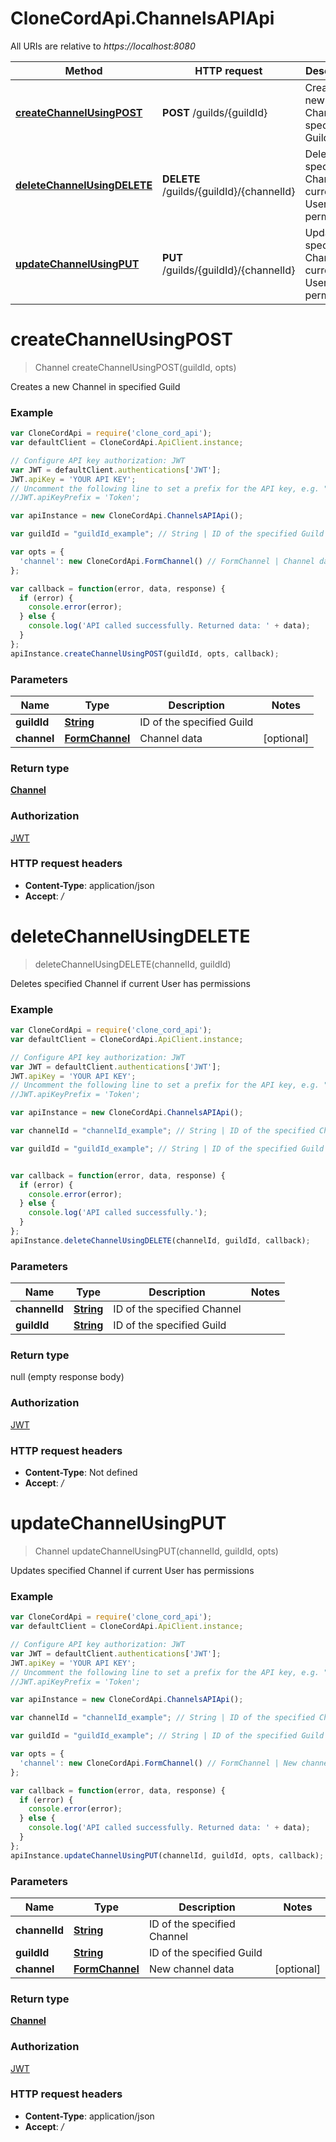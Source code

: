 # CloneCordApi.ChannelsAPIApi

All URIs are relative to *https://localhost:8080*

Method | HTTP request | Description
------------- | ------------- | -------------
[**createChannelUsingPOST**](ChannelsAPIApi.md#createChannelUsingPOST) | **POST** /guilds/{guildId} | Creates a new Channel in specified Guild
[**deleteChannelUsingDELETE**](ChannelsAPIApi.md#deleteChannelUsingDELETE) | **DELETE** /guilds/{guildId}/{channelId} | Deletes specified Channel if current User has permissions
[**updateChannelUsingPUT**](ChannelsAPIApi.md#updateChannelUsingPUT) | **PUT** /guilds/{guildId}/{channelId} | Updates specified Channel if current User has permissions


<a name="createChannelUsingPOST"></a>
# **createChannelUsingPOST**
> Channel createChannelUsingPOST(guildId, opts)

Creates a new Channel in specified Guild

### Example
```javascript
var CloneCordApi = require('clone_cord_api');
var defaultClient = CloneCordApi.ApiClient.instance;

// Configure API key authorization: JWT
var JWT = defaultClient.authentications['JWT'];
JWT.apiKey = 'YOUR API KEY';
// Uncomment the following line to set a prefix for the API key, e.g. "Token" (defaults to null)
//JWT.apiKeyPrefix = 'Token';

var apiInstance = new CloneCordApi.ChannelsAPIApi();

var guildId = "guildId_example"; // String | ID of the specified Guild

var opts = { 
  'channel': new CloneCordApi.FormChannel() // FormChannel | Channel data
};

var callback = function(error, data, response) {
  if (error) {
    console.error(error);
  } else {
    console.log('API called successfully. Returned data: ' + data);
  }
};
apiInstance.createChannelUsingPOST(guildId, opts, callback);
```

### Parameters

Name | Type | Description  | Notes
------------- | ------------- | ------------- | -------------
 **guildId** | [**String**](.md)| ID of the specified Guild | 
 **channel** | [**FormChannel**](FormChannel.md)| Channel data | [optional] 

### Return type

[**Channel**](Channel.md)

### Authorization

[JWT](../README.md#JWT)

### HTTP request headers

 - **Content-Type**: application/json
 - **Accept**: */*

<a name="deleteChannelUsingDELETE"></a>
# **deleteChannelUsingDELETE**
> deleteChannelUsingDELETE(channelId, guildId)

Deletes specified Channel if current User has permissions

### Example
```javascript
var CloneCordApi = require('clone_cord_api');
var defaultClient = CloneCordApi.ApiClient.instance;

// Configure API key authorization: JWT
var JWT = defaultClient.authentications['JWT'];
JWT.apiKey = 'YOUR API KEY';
// Uncomment the following line to set a prefix for the API key, e.g. "Token" (defaults to null)
//JWT.apiKeyPrefix = 'Token';

var apiInstance = new CloneCordApi.ChannelsAPIApi();

var channelId = "channelId_example"; // String | ID of the specified Channel

var guildId = "guildId_example"; // String | ID of the specified Guild


var callback = function(error, data, response) {
  if (error) {
    console.error(error);
  } else {
    console.log('API called successfully.');
  }
};
apiInstance.deleteChannelUsingDELETE(channelId, guildId, callback);
```

### Parameters

Name | Type | Description  | Notes
------------- | ------------- | ------------- | -------------
 **channelId** | [**String**](.md)| ID of the specified Channel | 
 **guildId** | [**String**](.md)| ID of the specified Guild | 

### Return type

null (empty response body)

### Authorization

[JWT](../README.md#JWT)

### HTTP request headers

 - **Content-Type**: Not defined
 - **Accept**: */*

<a name="updateChannelUsingPUT"></a>
# **updateChannelUsingPUT**
> Channel updateChannelUsingPUT(channelId, guildId, opts)

Updates specified Channel if current User has permissions

### Example
```javascript
var CloneCordApi = require('clone_cord_api');
var defaultClient = CloneCordApi.ApiClient.instance;

// Configure API key authorization: JWT
var JWT = defaultClient.authentications['JWT'];
JWT.apiKey = 'YOUR API KEY';
// Uncomment the following line to set a prefix for the API key, e.g. "Token" (defaults to null)
//JWT.apiKeyPrefix = 'Token';

var apiInstance = new CloneCordApi.ChannelsAPIApi();

var channelId = "channelId_example"; // String | ID of the specified Channel

var guildId = "guildId_example"; // String | ID of the specified Guild

var opts = { 
  'channel': new CloneCordApi.FormChannel() // FormChannel | New channel data
};

var callback = function(error, data, response) {
  if (error) {
    console.error(error);
  } else {
    console.log('API called successfully. Returned data: ' + data);
  }
};
apiInstance.updateChannelUsingPUT(channelId, guildId, opts, callback);
```

### Parameters

Name | Type | Description  | Notes
------------- | ------------- | ------------- | -------------
 **channelId** | [**String**](.md)| ID of the specified Channel | 
 **guildId** | [**String**](.md)| ID of the specified Guild | 
 **channel** | [**FormChannel**](FormChannel.md)| New channel data | [optional] 

### Return type

[**Channel**](Channel.md)

### Authorization

[JWT](../README.md#JWT)

### HTTP request headers

 - **Content-Type**: application/json
 - **Accept**: */*


